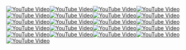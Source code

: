 [![YouTube Video](https://img.youtube.com/vi/_Q_LDliwkss/0.jpg)](https://www.youtube.com/watch?v=_Q_LDliwkss)[![YouTube Video](https://img.youtube.com/vi/_Q_LDliwkss/0.jpg)](https://www.youtube.com/watch?v=_Q_LDliwkss)[![YouTube Video](https://img.youtube.com/vi/_Q_LDliwkss/0.jpg)](https://www.youtube.com/watch?v=_Q_LDliwkss)[![YouTube Video](https://img.youtube.com/vi/_Q_LDliwkss/0.jpg)](https://www.youtube.com/watch?v=_Q_LDliwkss)[![YouTube Video](https://img.youtube.com/vi/_Q_LDliwkss/0.jpg)](https://www.youtube.com/watch?v=_Q_LDliwkss)[![YouTube Video](https://img.youtube.com/vi/_Q_LDliwkss/0.jpg)](https://www.youtube.com/watch?v=_Q_LDliwkss)[![YouTube Video](https://img.youtube.com/vi/_Q_LDliwkss/0.jpg)](https://www.youtube.com/watch?v=_Q_LDliwkss)[![YouTube Video](https://img.youtube.com/vi/_Q_LDliwkss/0.jpg)](https://www.youtube.com/watch?v=_Q_LDliwkss)[![YouTube Video](https://img.youtube.com/vi/_Q_LDliwkss/0.jpg)](https://www.youtube.com/watch?v=_Q_LDliwkss)[![YouTube Video](https://img.youtube.com/vi/_Q_LDliwkss/0.jpg)](https://www.youtube.com/watch?v=_Q_LDliwkss)[![YouTube Video](https://img.youtube.com/vi/_Q_LDliwkss/0.jpg)](https://www.youtube.com/watch?v=_Q_LDliwkss)[![YouTube Video](https://img.youtube.com/vi/_Q_LDliwkss/0.jpg)](https://www.youtube.com/watch?v=_Q_LDliwkss)[![YouTube Video](https://img.youtube.com/vi/_Q_LDliwkss/0.jpg)](https://www.youtube.com/watch?v=_Q_LDliwkss)[![YouTube Video](https://img.youtube.com/vi/_Q_LDliwkss/0.jpg)](https://www.youtube.com/watch?v=_Q_LDliwkss)[![YouTube Video](https://img.youtube.com/vi/_Q_LDliwkss/0.jpg)](https://www.youtube.com/watch?v=_Q_LDliwkss)[![YouTube Video](https://img.youtube.com/vi/_Q_LDliwkss/0.jpg)](https://www.youtube.com/watch?v=_Q_LDliwkss)[![YouTube Video](https://img.youtube.com/vi/_Q_LDliwkss/0.jpg)](https://www.youtube.com/watch?v=_Q_LDliwkss)[![YouTube Video](https://img.youtube.com/vi/_Q_LDliwkss/0.jpg)](https://www.youtube.com/watch?v=_Q_LDliwkss)[![YouTube Video](https://img.youtube.com/vi/_Q_LDliwkss/0.jpg)](https://www.youtube.com/watch?v=_Q_LDliwkss)[![YouTube Video](https://img.youtube.com/vi/_Q_LDliwkss/0.jpg)](https://www.youtube.com/watch?v=_Q_LDliwkss)[![YouTube Video](https://img.youtube.com/vi/_Q_LDliwkss/0.jpg)](https://www.youtube.com/watch?v=_Q_LDliwkss)
